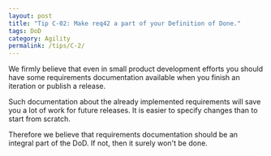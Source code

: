 ```yaml
---
layout: post
title: "Tip C-02: Make req42 a part of your Definition of Done."
tags: DoD
category: Agility
permalink: /tips/C-2/
---
```


We firmly believe that even in small product development efforts you should have some requirements documentation available when you finish an iteration or publish a release.

Such documentation about the already implemented requirements will save you a lot of work for future releases. It is easier to specify changes than to start from scratch.

Therefore we believe that requirements documentation should be an integral part of the DoD. If not, then it surely won't be done.
